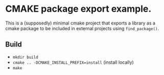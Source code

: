 # CMAKE package export example.
This is a (supposedly) minimal cmake project that exports a library as a cmake package to be included in external projects using `find_package()`.

## Build
- `mkdir build`
- `cmake .. -DCMAKE_INSTALL_PREFIX=install` (install locally)
- `make`